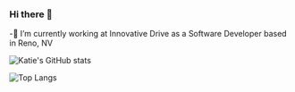 ### Hi there 👋


-🔭 I’m currently working at Innovative Drive as a Software Developer based in Reno, NV


![Katie's GitHub stats](https://github-readme-stats.vercel.app/api?username=kayjlou&count_private=true&show_icons=true&theme=buefy)

![Top Langs](https://github-readme-stats.vercel.app/api/top-langs/?username=kayjlou&langs_count=8&layout=compact)





<!--
**kayjlou/kayjlou** is a ✨ _special_ ✨ repository because its `README.md` (this file) appears on your GitHub profile.

Here are some ideas to get you started:

- 🔭 I’m currently working at Innovative Drive as a Software Developer based in Reno, NV
- 🌱 I’m currently learning more electrical engineering lingo along with C programming.
- 📫 How to reach me: 
- ⚡ Fun fact: I've lived in 6 different states!
-->
